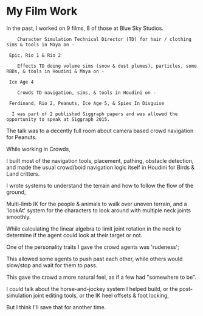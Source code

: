 # My Film Work

In the past, I worked on 9 films, 8 of those at Blue Sky Studios.

        Character Simulation Technical Director (TD) for hair / clothing sims & tools in Maya on -
      
     Epic, Rio 1 & Rio 2

        Effects TD doing volume sims (snow & dust plumes), particles, some RBDs, & tools in Houdini & Maya on -
      
     Ice Age 4

        Crowds TD navigation, sims, & tools in Houdini on -
      
     Ferdinand, Rio 2, Peanuts, Ice Age 5, & Spies In Disguise

      I was part of 2 published Siggraph papers and was allowed the opportunity to speak at Siggraph 2015.
      
The talk was to a decently full room about camera based crowd navigation for Peanuts.

While working in Crowds,
      
   I built most of the navigation tools, placement, pathing, obstacle detection, and made the usual crowd/boid navigation logic itself in Houdini for Birds & Land critters.

I wrote systems to understand the terrain and how to follow the flow of the ground,
      
   Multi-limb IK for the people & animals to walk over uneven terrain, and a 'lookAt' system for the characters to look around with multiple neck joints smoothly.
      
   While calculating the linear algebra to limit joint rotation in the neck to determine if the agent could look at their target or not.

One of the personality traits I gave the crowd agents was 'rudeness';
      
   This allowed some agents to push past each other, while others would slow/stop and wait for them to pass.
      
   This gave the crowd a more natural feel, as if a few had "somewhere to be".

I could talk about the horse-and-jockey system I helped build, or the post-simulation joint editing tools, or the IK heel offsets & foot locking,
      
   But I think I'll save that for another time.